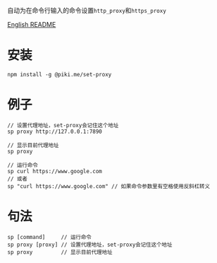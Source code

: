 自动为在命令行输入的命令设置`http_proxy`和`https_proxy`

[English README](./README.md)

# 安装
```
npm install -g @piki.me/set-proxy
```

# 例子
```
// 设置代理地址，set-proxy会记住这个地址
sp proxy http://127.0.0.1:7890

// 显示目前代理地址
sp proxy

// 运行命令
sp curl https://www.google.com
// 或者
sp "curl https://www.google.com" // 如果命令参数里有空格使用反斜杠转义
```

# 句法
```
sp [command]     // 运行命令
sp proxy [proxy] // 设置代理地址，set-proxy会记住这个地址
sp proxy         // 显示目前代理地址
```